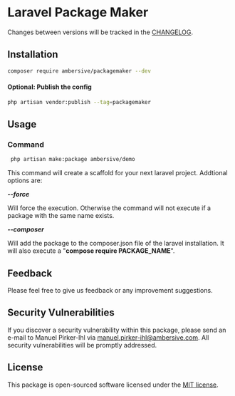 # Laravel Package Maker

Changes between versions will be tracked in the [CHANGELOG](CHANGELOG.md).

## Installation

```bash
composer require ambersive/packagemaker --dev
```

#### Optional: Publish the config

```bash
php artisan vendor:publish --tag=packagemaker
```

## Usage


### Command

```bash
 php artisan make:package ambersive/demo 
```

This command will create a scaffold for your next laravel project. Addtional options are:

***--force***

Will force the execution. Otherwise the command will not execute if a package with the same name exists.

***--composer***

Will add the package to the composer.json file of the laravel installation. It will also execute a "**compose require PACKAGE_NAME**".

## Feedback

Please feel free to give us feedback or any improvement suggestions.

## Security Vulnerabilities

If you discover a security vulnerability within this package, please send an e-mail to Manuel Pirker-Ihl via [manuel.pirker-ihl@ambersive.com](mailto:manuel.pirker-ihl@ambersive.com). All security vulnerabilities will be promptly addressed.

## License

This package is open-sourced software licensed under the [MIT license](https://opensource.org/licenses/MIT).
